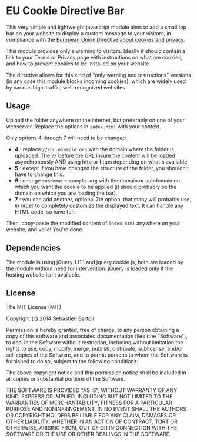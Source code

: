 # EU Cookie Directive Bar

This very simple and lightweight javascript module aims to add a small top bar on your website to display a custom message to your visitors, in compliance with the [European Union Directive about cookies and privacy](http://ec.europa.eu/ipg/basics/legal/cookies/index_en.htm).

This module provides only a warning to visitors. Ideally it should contain a link to your Terms or Privacy page with instructions on what are cookies, and how to prevent cookies to be installed on your website. 

The directive allows for this kind of "only warning and instructions" versions (in any case this module blocks incoming cookies), which are widely used by various high-traffic, well-recognized websites.

## Usage

Upload the folder anywhere on the internet, but preferably on one of your webserver. Replace the options in `index.html` with your context. 

Only options 4 through 7 will need to be changed : 

- **4** : replace `//cdn.example.org` with the domain where the folder is uploaded. The `//` before the URL insure the content will be loaded asynchronously AND using http or https depending on what's available.
- **5** : except if you have changed the structure of the folder, you shouldn't have to change this.
- **6** : change `subdomain.example.org` with the domain or subdomain on which you want the cookie to be applied (it should probably be the domain on which you are loading the bar).
- **7** : you can add another, optional 7th option, that many will probably use, in order to completely customize the displayed text. It can handle any HTML code, so have fun.

Then, copy-paste the modified content of `index.html` anywhere on your website, and voila! You're done.

## Dependencies

The module is using jQuery 1.11.1 and jquery.cookie.js, both are loaded by the module without need for intervention. jQuery is loaded only if the hosting website isn't available.

## License

The MIT License (MIT)

Copyright (c) 2014 Sébastien Bartoli

Permission is hereby granted, free of charge, to any person obtaining a copy
of this software and associated documentation files (the "Software"), to deal
in the Software without restriction, including without limitation the rights
to use, copy, modify, merge, publish, distribute, sublicense, and/or sell
copies of the Software, and to permit persons to whom the Software is
furnished to do so, subject to the following conditions:

The above copyright notice and this permission notice shall be included in all
copies or substantial portions of the Software.

THE SOFTWARE IS PROVIDED "AS IS", WITHOUT WARRANTY OF ANY KIND, EXPRESS OR
IMPLIED, INCLUDING BUT NOT LIMITED TO THE WARRANTIES OF MERCHANTABILITY,
FITNESS FOR A PARTICULAR PURPOSE AND NONINFRINGEMENT. IN NO EVENT SHALL THE
AUTHORS OR COPYRIGHT HOLDERS BE LIABLE FOR ANY CLAIM, DAMAGES OR OTHER
LIABILITY, WHETHER IN AN ACTION OF CONTRACT, TORT OR OTHERWISE, ARISING FROM,
OUT OF OR IN CONNECTION WITH THE SOFTWARE OR THE USE OR OTHER DEALINGS IN THE
SOFTWARE.